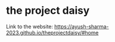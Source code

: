 # the project daisy
Link to the website: 
https://ayush-sharma-2023.github.io/theprojectdaisy/#home


